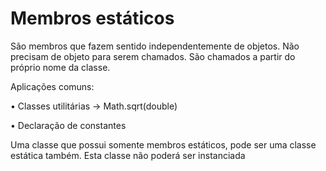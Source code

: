 # Membros estáticos

São membros que fazem sentido independentemente de objetos. Não 
precisam de objeto para serem chamados. São chamados a partir do 
próprio nome da classe.


Aplicações comuns:

 • Classes utilitárias   ->  Math.sqrt(double) 
 
 • Declaração de constantes


Uma classe que possui somente membros estáticos, pode ser uma classe 
estática também. Esta classe não poderá ser instanciada
